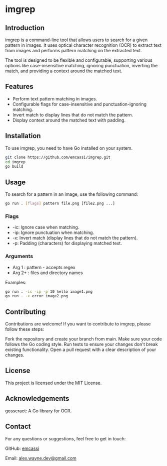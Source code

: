 # imgrep

## Introduction

imgrep is a command-line tool that allows users to search for a given pattern in images. It uses optical character recognition (OCR) to extract text from images and performs pattern matching on the extracted text.

The tool is designed to be flexible and configurable, supporting various options like case-insensitive matching, ignoring punctuation, inverting the match, and providing a context around the matched text.

## Features

- Perform text pattern matching in images.
- Configurable flags for case-insensitive and punctuation-ignoring matching.
- Invert match to display lines that do not match the pattern.
- Display context around the matched text with padding.

## Installation

To use imgrep, you need to have Go installed on your system.

```bash
git clone https://github.com/emcassi/imgrep.git
cd imgrep
go build
```

## Usage

To search for a pattern in an image, use the following command:

```bash
go run . [flags] pattern file.png [file2.png ...]
```

### Flags

- -ic: Ignore case when matching.
- -ip: Ignore punctuation when matching.
- -x: Invert match (display lines that do not match the pattern).
- -p: Padding (characters) for displaying matched text.

### Arguments

- Arg 1 : pattern - accepts regex
- Arg 2+ : files and directory names

Examples:

```bash
go run . -ic -ip -p 10 hello image1.png
go run . -x error image2.png
```

## Contributing

Contributions are welcome! If you want to contribute to imgrep, please follow these steps:

Fork the repository and create your branch from main.
Make sure your code follows the Go coding style.
Run tests to ensure your changes don't break existing functionality.
Open a pull request with a clear description of your changes.

## License

This project is licensed under the MIT License.

## Acknowledgements

gosseract: A Go library for OCR.

## Contact

For any questions or suggestions, feel free to get in touch:

GitHub: [emcassi](http://github.com/emcassi)

Email: <alex.wayne.dev@gmail.com>
